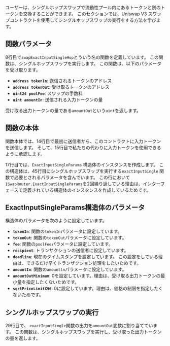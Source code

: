 ユーザーは、シングルホップスワップで流動性プール内にあるトークンと別のトークンを交換することができます。 このセクションでは、Uniswap V3 スワップコントラクトを使用してシングルホップスワップの実行をする方法を学びます。

## 関数パラメータ

8行目で`swapExactInputSingleHop`とういう名の関数を定義しています。 この関数は、シングルホップスワップを実行します。 この関数は、以下のパラメータを受け取ります。

- **`address tokenIn`**: 送信されるトークンのアドレス
- **`address tokenOut`**: 受け取るトークンのアドレス
- **`uint24 poolFee`**: スワップの手数料
- **`uint amountIn`**: 送信される入力トークンの量

受け取る出力トークンの量である`amountOut`という`uint`を返します。

## 関数の本体

関数本体では、14行目で最初に送信者から、このコントラクトに入力トークンを送信します。
そして、15行目で私たちの代わりに入力トークンを使用できるように承認します。

17行目では、`ExactInputSingleParams` 構造体のインスタンスを作成します。 この構造体は、45行目にシングルホップスワップを実行する`exactInputSingle` 関数で必要とされるパラメータを含んでいます。 この行において`ISwapRouter.ExactInputSingleParams`を2回繰り返している理由は、インターフェースで定義されている構造体のインスタンスを作成しているためです。

## ExactInputSingleParams構造体のパラメータ

構造体のパラメータを次のように設定しています。

- **`tokenIn`**:  関数の`tokenIn`パラメータに設定しています。
- **`tokenOut`**: 関数の`tokenOut`パラメータに設定しています。
- **`fee`**: 関数の`poolFee`パラメータに設定しています。
- **`recipient`**: トランザクションの送信者に設定しています。
- **`deadline`**: 現在のタイムスタンプを設定しています。 この設定をしている理由は、できるだけ早くトランザクション処理をしたいためです。
- **`amountIn`**: 関数の`amountln`パラメータに設定しています。
- **`amountOutMinimum`**: 0を設定しています。理由は、受け取る出力トークンの最小量を指定したくないためです。
- **`sqrtPriceLimitX96`**: 0に設定しています。理由は、価格の制限を指定したくないためです。

## シングルホップスワップの実行

29行目で、 `exactInputSingle`関数の出力を`amountOut`変数に割り当てています。 この関数は、シングルホップスワップを実行し、受け取った出力トークンの量を返します。